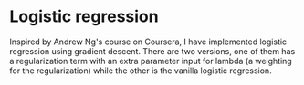 # Logistic regression

Inspired by Andrew Ng's course on Coursera, I have implemented logistic regression using gradient descent. There are two versions, one of them has a regularization term with an
extra parameter input for lambda (a weighting for the regularization) while the other is the vanilla logistic regression.
